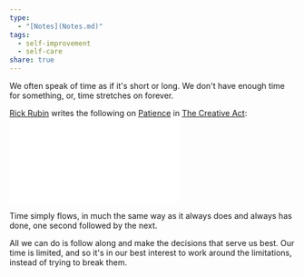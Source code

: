 ```yaml
---
type:
  - "[Notes](Notes.md)"
tags:
  - self-improvement
  - self-care
share: true
---
```


We often speak of time as if it's short or long. We don't have enough time for something, or, time stretches on forever.

[Rick Rubin](../Rick%20Rubin.md) writes the following on [Patience](../Patience.md) in [The Creative Act](../The%20Creative%20Act.md):
![The Creative Act > Patience](../The%20Creative%20Act.md#Patience)

Time simply flows, in much the same way as it always does and always has done, one second followed by the next.

All we can do is follow along and make the decisions that serve us best. Our time is limited, and so it's in our best interest to work around the limitations, instead of trying to break them.



